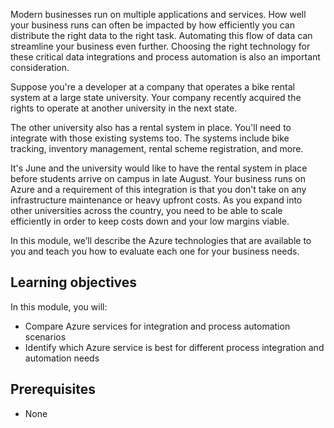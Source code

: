 Modern businesses run on multiple applications and services. How well your business runs can often be impacted by how efficiently you can distribute the right data to the right task. Automating this flow of data can streamline your business even further. Choosing the right technology for these critical data integrations and process automation is also an important consideration.

Suppose you're a developer at a company that operates a bike rental system at a large state university. Your company recently acquired the rights to operate at another university in the next state. 

The other university also has a rental system in place. You'll need to integrate with those existing systems too. The systems include bike tracking, inventory management, rental scheme registration, and more. 

It's June and the university would like to have the rental system in place before students arrive on campus in late August. Your business runs on Azure and a requirement of this integration is that you don't take on any infrastructure maintenance or heavy upfront costs. As you expand into other universities across the country, you need to be able to scale efficiently in order to keep costs down and your low margins viable.

In this module, we’ll describe the Azure technologies that are available to you and teach you how to evaluate each one for your business needs.  

## Learning objectives

In this module, you will:

- Compare Azure services for integration and process automation scenarios
- Identify which Azure service is best for different process integration and automation needs

## Prerequisites

- None